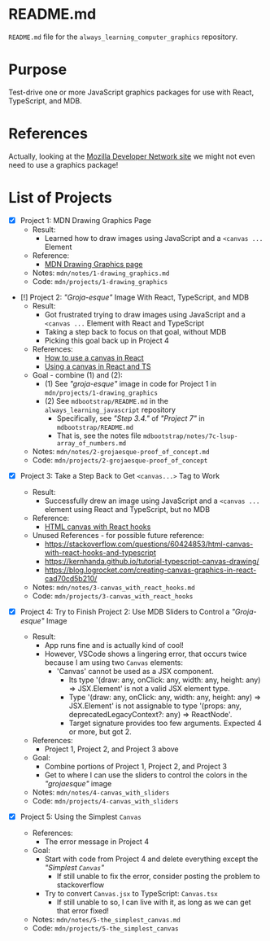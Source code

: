
# README.md

`README.md` file for the `always_learning_computer_graphics` repository.

# Purpose

Test-drive one or more JavaScript graphics packages for use with React, TypeScript, and MDB.

# References

Actually, looking at the
[Mozilla Developer Network site](https://developer.mozilla.org/en-US/docs/Web)
we might not even need to use a graphics package!

# List of Projects

- [x] Project 1: MDN Drawing Graphics Page
  - Result:
    - Learned how to draw images using JavaScript and a `<canvas ...` Element
  - Reference:
    - [MDN Drawing Graphics page](https://developer.mozilla.org/en-US/docs/Learn/JavaScript/Client-side_web_APIs/Drawing_graphics)
  - Notes: `mdn/notes/1-drawing_graphics.md`
  - Code: `mdn/projects/1-drawing_graphics`

- [!] Project 2: *"Groja-esque"* Image With React, TypeScript, and MDB
  - Result:
    - Got frustrated trying to draw images using JavaScript and a `<canvas ...` Element with React and TypeScript
    - Taking a step back to focus on that goal, without MDB
    - Picking this goal back up in Project 4
  - References:
    - [How to use a canvas in React](https://dev.to/masakudamatsu/how-to-use-html-canvas-with-react-hooks-2j47)
    - [Using a canvas in React and TS](https://hashnode.blainegarrett.com/html-5-canvas-react-refs-and-typescript-ckf4jju8r00eypos1gyisenyf)
  - Goal - combine (1) and (2):
    - (1) See *"groja-esque"* image in code for Project 1 in `mdn/projects/1-drawing_graphics`
    - (2) See `mdbootstrap/README.md` in the `always_learning_javascript` repository
      - Specifically, see *"Step 3.4."* of *"Project 7"* in `mdbootstrap/README.md`
      - That is, see the notes file `mdbootstrap/notes/7c-lsup-array_of_numbers.md`
  - Notes: `mdn/notes/2-grojaesque-proof_of_concept.md`
  - Code: `mdn/projects/2-grojaesque-proof_of_concept`
- [x] Project 3: Take a Step Back to Get `<canvas...>` Tag to Work
  - Result:
    - Successfully drew an image using JavaScript and a `<canvas ...` element using React and TypeScript, but no MDB
  - Reference:
    - [HTML canvas with React hooks](https://dev.to/masakudamatsu/how-to-use-html-canvas-with-react-hooks-2j47)
  - Unused References - for possible future reference:
    - https://stackoverflow.com/questions/60424853/html-canvas-with-react-hooks-and-typescript
    - https://kernhanda.github.io/tutorial-typescript-canvas-drawing/
    - https://blog.logrocket.com/creating-canvas-graphics-in-react-cad70cd5b210/
  - Notes: `mdn/notes/3-canvas_with_react_hooks.md`
  - Code: `mdn/projects/3-canvas_with_react_hooks`

- [x] Project 4: Try to Finish Project 2: Use MDB Sliders to Control a *"Groja-esque"* Image
  - Result:
    - App runs fine and is actually kind of cool!
    - However, VSCode shows a lingering error, that occurs twice because I am using two `Canvas` elements:
      - 'Canvas' cannot be used as a JSX component.
        - Its type '(draw: any, onClick: any, width: any, height: any) => JSX.Element' is not a valid JSX element type.
        - Type '(draw: any, onClick: any, width: any, height: any) => JSX.Element' is not assignable to type '(props: any, deprecatedLegacyContext?: any) => ReactNode'.
        - Target signature provides too few arguments. Expected 4 or more, but got 2.
  - References:
    - Project 1, Project 2, and Project 3 above
  - Goal:
    - Combine portions of Project 1, Project 2, and Project 3
    - Get to where I can use the sliders to control the colors in the *"grojaesque"* image
  - Notes: `mdn/notes/4-canvas_with_sliders`
  - Code: `mdn/projects/4-canvas_with_sliders`

- [x] Project 5: Using the Simplest `Canvas`
  - References:
    - The error message in Project 4
  - Goal:
    - Start with code from Project 4 and delete everything except the *"Simplest `Canvas`"*
      - If still unable to fix the error, consider posting the problem to stackoverflow
    - Try to convert `Canvas.jsx` to TypeScript: `Canvas.tsx`
      - If still unable to so, I can live with it, as long as we can get that error fixed!
  - Notes: `mdn/notes/5-the_simplest_canvas.md`
  - Code: `mdn/projects/5-the_simplest_canvas`

